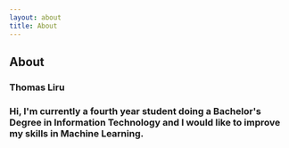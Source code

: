 ```yaml
---
layout: about
title: About
---
```


## About

### Thomas Liru

### Hi, I'm currently a fourth year student doing a Bachelor's Degree in Information Technology and I would like to improve my skills in Machine Learning.

